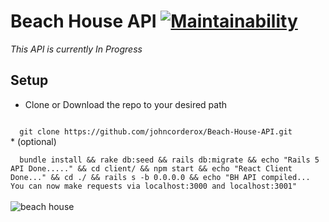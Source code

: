 # Beach House API [![Maintainability](https://api.codeclimate.com/v1/badges/8e5af2ce755671735ef5/maintainability)](https://codeclimate.com/github/johncorderox/Beach-House-API/maintainability)
<i>This API is currently In Progress</i>

## Setup 
* Clone or Download the repo to your desired path 
<code>
  git clone https://github.com/johncorderox/Beach-House-API.git </code><br>
* (optional) <br>
<code>
  bundle install && rake db:seed && rails db:migrate && echo "Rails 5 API Done....." && cd client/ && npm start && echo "React Client Done..." && cd ./ && rails s -b 0.0.0.0 && echo "BH API compiled... You can now make requests via localhost:3000 and localhost:3001"
</code>
<br>
<img src="https://preview.ibb.co/gjubi0/P1010437.jpg" alt="beach house"/>

